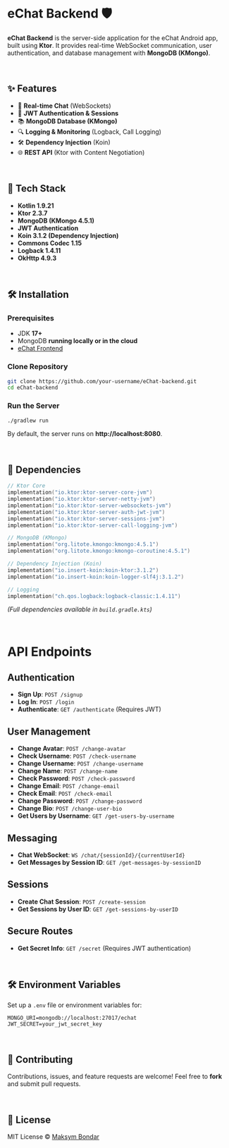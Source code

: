 # eChat Backend 🛡️

**eChat Backend** is the server-side application for the eChat Android app, built using **Ktor**. It provides real-time WebSocket communication, user authentication, and database management with **MongoDB (KMongo)**.

&nbsp;

## ✨ Features

- 💬 **Real-time Chat** (WebSockets)
- 🔐 **JWT Authentication & Sessions**
- 📚 **MongoDB Database (KMongo)**
- 🔍 **Logging & Monitoring** (Logback, Call Logging)
- 🛠️ **Dependency Injection** (Koin)
- 🌐 **REST API** (Ktor with Content Negotiation)

&nbsp;

## 🔧 Tech Stack

- **Kotlin 1.9.21**
- **Ktor 2.3.7**
- **MongoDB (KMongo 4.5.1)**
- **JWT Authentication**
- **Koin 3.1.2 (Dependency Injection)**
- **Commons Codec 1.15**
- **Logback 1.4.11**
- **OkHttp 4.9.3**

&nbsp;

## 🛠️ Installation

### Prerequisites
- JDK **17+**
- MongoDB **running locally or in the cloud**
- [eChat Frontend](https://github.com/bondar7/eChat) 

### Clone Repository
```sh
git clone https://github.com/your-username/eChat-backend.git
cd eChat-backend
```

### Run the Server
```sh
./gradlew run
```

By default, the server runs on **http://localhost:8080**.

&nbsp;

## 📂 Dependencies

```kotlin
// Ktor Core
implementation("io.ktor:ktor-server-core-jvm")
implementation("io.ktor:ktor-server-netty-jvm")
implementation("io.ktor:ktor-server-websockets-jvm")
implementation("io.ktor:ktor-server-auth-jwt-jvm")
implementation("io.ktor:ktor-server-sessions-jvm")
implementation("io.ktor:ktor-server-call-logging-jvm")

// MongoDB (KMongo)
implementation("org.litote.kmongo:kmongo:4.5.1")
implementation("org.litote.kmongo:kmongo-coroutine:4.5.1")

// Dependency Injection (Koin)
implementation("io.insert-koin:koin-ktor:3.1.2")
implementation("io.insert-koin:koin-logger-slf4j:3.1.2")

// Logging
implementation("ch.qos.logback:logback-classic:1.4.11")
```

*(Full dependencies available in `build.gradle.kts`)*

&nbsp;

# API Endpoints

## Authentication
- **Sign Up**: `POST /signup`
- **Log In**: `POST /login`
- **Authenticate**: `GET /authenticate` (Requires JWT)

## User Management
- **Change Avatar**: `POST /change-avatar`
- **Check Username**: `POST /check-username`
- **Change Username**: `POST /change-username`
- **Change Name**: `POST /change-name`
- **Check Password**: `POST /check-password`
- **Change Email**: `POST /change-email`
- **Check Email**: `POST /check-email`
- **Change Password**: `POST /change-password`
- **Change Bio**: `POST /change-user-bio`
- **Get Users by Username**: `GET /get-users-by-username`

## Messaging
- **Chat WebSocket**: `WS /chat/{sessionId}/{currentUserId}`
- **Get Messages by Session ID**: `GET /get-messages-by-sessionID`

## Sessions
- **Create Chat Session**: `POST /create-session`
- **Get Sessions by User ID**: `GET /get-sessions-by-userID`

## Secure Routes
- **Get Secret Info**: `GET /secret` (Requires JWT authentication)

&nbsp;

## 🛠️ Environment Variables

Set up a `.env` file or environment variables for:

```plaintext
MONGO_URI=mongodb://localhost:27017/echat
JWT_SECRET=your_jwt_secret_key
```

&nbsp;

## 🙏 Contributing

Contributions, issues, and feature requests are welcome! Feel free to **fork** and submit pull requests.

&nbsp;

## 📜 License

MIT License © [Maksym Bondar](https://github.com/bondar7)

&nbsp;

